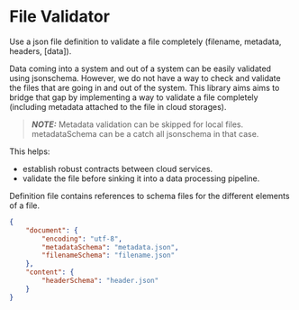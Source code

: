 # File Validator

Use a json file definition to validate a file completely (filename, metadata, headers, [data]).

Data coming into a system and out of a system can be easily validated using jsonschema. However, we do not have a way to check and validate the files that are going in and out of the system. This library aims aims to bridge that gap by implementing a way to validate a file completely (including metadata attached to the file in cloud storages).

> **_NOTE:_**  Metadata validation can be skipped for local files. metadataSchema can be a catch all jsonschema in that case.

This helps:
  - establish robust contracts between cloud services.
  - validate the file before sinking it into a data processing pipeline.

Definition file contains references to schema files for the different elements of a file.

```json
{
    "document": {
        "encoding": "utf-8",
        "metadataSchema": "metadata.json",
        "filenameSchema": "filename.json"
    },
    "content": {
        "headerSchema": "header.json"
    }
}
```
